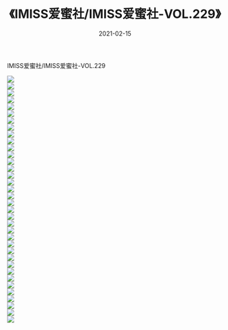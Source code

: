 ﻿---
layout: post
title:  《IMISS爱蜜社/IMISS爱蜜社-VOL.229》
date:   2021-02-15
img: http://pic.660000.xyz/1:/网络美图/2021/IMISS爱蜜社/IMISS爱蜜社-VOL.229/000.jpg
categories: [美女, 清纯, 唯美]
---

IMISS爱蜜社/IMISS爱蜜社-VOL.229

 ![](http://pic.660000.xyz/1:/网络美图/2021/IMISS爱蜜社/IMISS爱蜜社-VOL.229/001.jpg) <br>![](http://pic.660000.xyz/1:/网络美图/2021/IMISS爱蜜社/IMISS爱蜜社-VOL.229/002.jpg) <br>![](http://pic.660000.xyz/1:/网络美图/2021/IMISS爱蜜社/IMISS爱蜜社-VOL.229/003.jpg) <br>![](http://pic.660000.xyz/1:/网络美图/2021/IMISS爱蜜社/IMISS爱蜜社-VOL.229/004.jpg) <br>![](http://pic.660000.xyz/1:/网络美图/2021/IMISS爱蜜社/IMISS爱蜜社-VOL.229/005.jpg) <br>![](http://pic.660000.xyz/1:/网络美图/2021/IMISS爱蜜社/IMISS爱蜜社-VOL.229/006.jpg) <br>![](http://pic.660000.xyz/1:/网络美图/2021/IMISS爱蜜社/IMISS爱蜜社-VOL.229/007.jpg) <br>![](http://pic.660000.xyz/1:/网络美图/2021/IMISS爱蜜社/IMISS爱蜜社-VOL.229/008.jpg) <br>![](http://pic.660000.xyz/1:/网络美图/2021/IMISS爱蜜社/IMISS爱蜜社-VOL.229/009.jpg) <br>![](http://pic.660000.xyz/1:/网络美图/2021/IMISS爱蜜社/IMISS爱蜜社-VOL.229/010.jpg) <br>![](http://pic.660000.xyz/1:/网络美图/2021/IMISS爱蜜社/IMISS爱蜜社-VOL.229/011.jpg) <br>![](http://pic.660000.xyz/1:/网络美图/2021/IMISS爱蜜社/IMISS爱蜜社-VOL.229/012.jpg) <br>![](http://pic.660000.xyz/1:/网络美图/2021/IMISS爱蜜社/IMISS爱蜜社-VOL.229/013.jpg) <br>![](http://pic.660000.xyz/1:/网络美图/2021/IMISS爱蜜社/IMISS爱蜜社-VOL.229/014.jpg) <br>![](http://pic.660000.xyz/1:/网络美图/2021/IMISS爱蜜社/IMISS爱蜜社-VOL.229/015.jpg) <br>![](http://pic.660000.xyz/1:/网络美图/2021/IMISS爱蜜社/IMISS爱蜜社-VOL.229/016.jpg) <br>![](http://pic.660000.xyz/1:/网络美图/2021/IMISS爱蜜社/IMISS爱蜜社-VOL.229/017.jpg) <br>![](http://pic.660000.xyz/1:/网络美图/2021/IMISS爱蜜社/IMISS爱蜜社-VOL.229/018.jpg) <br>![](http://pic.660000.xyz/1:/网络美图/2021/IMISS爱蜜社/IMISS爱蜜社-VOL.229/019.jpg) <br>![](http://pic.660000.xyz/1:/网络美图/2021/IMISS爱蜜社/IMISS爱蜜社-VOL.229/020.jpg) <br>![](http://pic.660000.xyz/1:/网络美图/2021/IMISS爱蜜社/IMISS爱蜜社-VOL.229/021.jpg) <br>![](http://pic.660000.xyz/1:/网络美图/2021/IMISS爱蜜社/IMISS爱蜜社-VOL.229/022.jpg) <br>![](http://pic.660000.xyz/1:/网络美图/2021/IMISS爱蜜社/IMISS爱蜜社-VOL.229/023.jpg) <br>![](http://pic.660000.xyz/1:/网络美图/2021/IMISS爱蜜社/IMISS爱蜜社-VOL.229/024.jpg) <br>![](http://pic.660000.xyz/1:/网络美图/2021/IMISS爱蜜社/IMISS爱蜜社-VOL.229/025.jpg) <br>![](http://pic.660000.xyz/1:/网络美图/2021/IMISS爱蜜社/IMISS爱蜜社-VOL.229/026.jpg) <br>![](http://pic.660000.xyz/1:/网络美图/2021/IMISS爱蜜社/IMISS爱蜜社-VOL.229/027.jpg) <br>![](http://pic.660000.xyz/1:/网络美图/2021/IMISS爱蜜社/IMISS爱蜜社-VOL.229/028.jpg) <br>![](http://pic.660000.xyz/1:/网络美图/2021/IMISS爱蜜社/IMISS爱蜜社-VOL.229/029.jpg) <br>![](http://pic.660000.xyz/1:/网络美图/2021/IMISS爱蜜社/IMISS爱蜜社-VOL.229/030.jpg) <br>![](http://pic.660000.xyz/1:/网络美图/2021/IMISS爱蜜社/IMISS爱蜜社-VOL.229/031.jpg) <br>![](http://pic.660000.xyz/1:/网络美图/2021/IMISS爱蜜社/IMISS爱蜜社-VOL.229/032.jpg) <br>![](http://pic.660000.xyz/1:/网络美图/2021/IMISS爱蜜社/IMISS爱蜜社-VOL.229/033.jpg) <br>![](http://pic.660000.xyz/1:/网络美图/2021/IMISS爱蜜社/IMISS爱蜜社-VOL.229/034.jpg) <br>![](http://pic.660000.xyz/1:/网络美图/2021/IMISS爱蜜社/IMISS爱蜜社-VOL.229/035.jpg) <br>![](http://pic.660000.xyz/1:/网络美图/2021/IMISS爱蜜社/IMISS爱蜜社-VOL.229/036.jpg) <br>